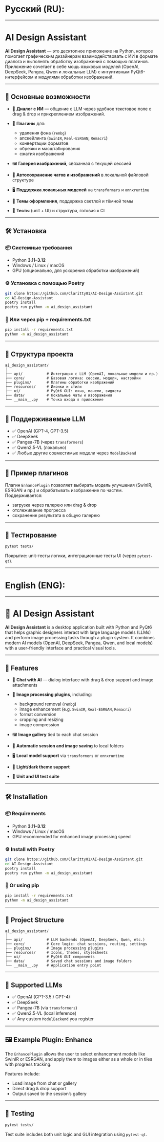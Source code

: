 # Русский (RU):

---

# AI Design Assistant

**AI Design Assistant** — это десктопное приложение на Python, которое помогает графическим дизайнерам взаимодействовать с ИИ в формате диалога и выполнять обработку изображений с помощью плагинов. Приложение сочетает в себе мощь языковых моделей (OpenAI, DeepSeek, Pangea, Qwen и локальные LLM) с интуитивным PyQt6-интерфейсом и модулями обработки изображений.

---

## 🚀 Основные возможности

* 💬 **Диалог с ИИ** — общение с LLM через удобное текстовое поле с drag & drop и прикреплением изображений.
* 🧩 **Плагины** для:

  * удаления фона (`rembg`)
  * апскейлинга (`SwinIR`, `Real-ESRGAN`, `Remacri`)
  * конвертации форматов
  * обрезки и масштабирования
  * сжатия изображений
* 🖼️ **Галерея изображений**, связанная с текущей сессией
* 💾 **Автосохранение чатов и изображений** в локальной файловой структуре
* 🖥️ **Поддержка локальных моделей** на `transformers` и `onnxruntime`
* 🎨 **Темы оформления**, поддержка светлой и тёмной темы
* 🧪 **Тесты** (unit + UI) и структура, готовая к CI

---

## 🛠️ Установка

### 📦 Системные требования

* Python **3.11–3.12**
* Windows / Linux / macOS
* GPU (опционально, для ускорения обработки изображений)

### ⚙️ Установка с помощью Poetry

```bash
git clone https://github.com/Claritty01/AI-Design-Assistant.git
cd AI-Design-Assistant
poetry install
poetry run python -m ai_design_assistant
```

### 🐍 Или через pip + requirements.txt

```bash
pip install -r requirements.txt
python -m ai_design_assistant
```

---

## 🧱 Структура проекта

```
ai_design_assistant/
│
├── api/           # Интеграция с LLM (OpenAI, локальные модели и пр.)
├── core/          # Базовая логика: сессии, модели, настройки
├── plugins/       # Плагины обработки изображений
├── resources/     # Иконки и стили
├── ui/            # PyQt6 GUI: окна, панели, виджеты
├── data/          # Локальные чаты и изображения
└── __main__.py    # Точка входа в приложение
```

---

## 🧠 Поддерживаемые LLM

* ✅ OpenAI (GPT-4, GPT-3.5)
* ✅ DeepSeek
* ✅ Pangea-7B (через `transformers`)
* ✅ Qwen2.5-VL (локально)
* ✅ Любые другие совместимые модели через `ModelBackend`

---

## 📸 Пример плагинов

Плагин `EnhancePlugin` позволяет выбирать модель улучшения (SwinIR, ESRGAN и пр.) и обрабатывать изображение по частям. Поддерживается:

* загрузка через галерею или drag & drop
* отслеживание прогресса
* сохранение результата в общую галерею

---

## 🧪 Тестирование

```bash
pytest tests/
```

Покрытие: unit-тесты логики, интеграционные тесты UI (через `pytest-qt`).

---

#   English (ENG):

---

# 🎨 AI Design Assistant

**AI Design Assistant** is a desktop application built with Python and PyQt6 that helps graphic designers interact with large language models (LLMs) and perform image processing tasks through a plugin system. It combines modern AI models (OpenAI, DeepSeek, Pangea, Qwen, and local models) with a user-friendly interface and practical visual tools.

---

## 🚀 Features

* 💬 **Chat with AI** — dialog interface with drag & drop support and image attachments
* 🧩 **Image processing plugins**, including:

  * background removal (`rembg`)
  * image enhancement (e.g. `SwinIR`, `Real-ESRGAN`, `Remacri`)
  * format conversion
  * cropping and resizing
  * image compression
* 🖼️ **Image gallery** tied to each chat session
* 💾 **Automatic session and image saving** to local folders
* 🖥️ **Local model support** via `transformers` or `onnxruntime`
* 🎨 **Light/dark theme support**
* 🧪 **Unit and UI test suite**

---

## 🛠️ Installation

### 📦 Requirements

* Python **3.11–3.12**
* Windows / Linux / macOS
* GPU recommended for enhanced image processing speed

### ⚙️ Install with Poetry

```bash
git clone https://github.com/Claritty01/AI-Design-Assistant.git
cd AI-Design-Assistant
poetry install
poetry run python -m ai_design_assistant
```

### 🐍 Or using pip

```bash
pip install -r requirements.txt
python -m ai_design_assistant
```

---

## 🧱 Project Structure

```
ai_design_assistant/
│
├── api/           # LLM backends (OpenAI, DeepSeek, Qwen, etc.)
├── core/          # Core logic: chat sessions, routing, settings
├── plugins/       # Image processing plugins
├── resources/     # Icons, themes, stylesheets
├── ui/            # PyQt6 GUI components
├── data/          # Saved chat sessions and image folders
└── __main__.py    # Application entry point
```

---

## 🧠 Supported LLMs

* ✅ OpenAI (GPT-3.5 / GPT-4)
* ✅ DeepSeek
* ✅ Pangea-7B (via `transformers`)
* ✅ Qwen2.5-VL (local inference)
* ✅ Any custom `ModelBackend` you register

---

## 🖼 Example Plugin: Enhance

The `EnhancePlugin` allows the user to select enhancement models like SwinIR or ESRGAN, and apply them to images either as a whole or in tiles with progress tracking.

Features include:

* Load image from chat or gallery
* Direct drag & drop support
* Output saved to the session’s gallery

---

## 🧪 Testing

```bash
pytest tests/
```

Test suite includes both unit logic and GUI integration using `pytest-qt`.